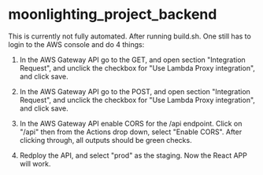 # moonlighting_project_backend


This is currently not fully automated.  After running build.sh. One still has to login to the AWS console and do 4 things:

1. In the AWS Gateway API go to the GET, and open section "Integration Request", and unclick the checkbox for "Use Lambda Proxy integration", and click save.

2. In the AWS Gateway API go to the POST, and open section "Integration Request", and unclick the checkbox for "Use Lambda Proxy integration", and click save.

3. In the AWS Gateway API enable CORS for the /api endpoint.  Click on "/api" then from the Actions drop down, select "Enable CORS".  After clicking through, all outputs should be green checks.

4. Redploy the API, and select "prod" as the staging. Now the React APP will work.
